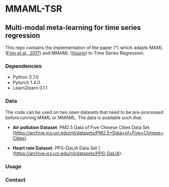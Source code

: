 # MMAML-TSR
## Multi-modal meta-learning for time series regression

This repo contains the implementation of the paper (\*) which adapts MAML ([Finn et al., 2017](https://arxiv.org/pdf/1703.03400.pdf)) and MMAML ([Vuorio](https://arxiv.org/pdf/1910.13616.pdf)) to Time Series Regression. 

### Dependencies

* Python 3.7.0
* Pytorch 1.4.0
* Learn2learn 0.1.1

### Data

The code can be used  on two open datasets that need to be pre-processed before running MAML or MMAML. The data is available such that:

* **Air pollution Dataset**: PM2.5 Data of Five Chinese Cities Data Set (https://archive.ics.uci.edu/ml/datasets/PM2.5+Data+of+Five+Chinese+Cities).

* **Heart rate Dataset**: PPG-DaLiA Data Set
](https://archive.ics.uci.edu/ml/datasets/PPG-DaLiA).

### Usage

### Contact


